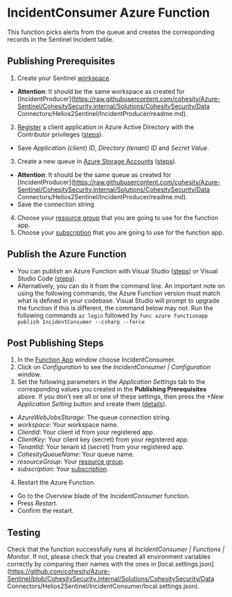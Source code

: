 # IncidentConsumer Azure Function
This function picks alerts from the queue and creates the corresponding records in the Sentinel Incident table.

## Publishing Prerequisites
1. Create your Sentinel [workspace](https://portal.azure.com/#view/HubsExtension/BrowseResource/resourceType/microsoft.securityinsightsarg%2Fsentinel).
* __Attention__: It should be the same workspace as created for [IncidentProducer](https://raw.githubusercontent.com/cohesity/Azure-Sentinel/CohesitySecurity.internal/Solutions/CohesitySecurity/Data Connectors/Helios2Sentinel/IncidentProducer/readme.md).
2. [Register](https://portal.azure.com/#view/Microsoft_AAD_IAM/ActiveDirectoryMenuBlade/~/RegisteredApps) a client application in Azure Active Directory with the Contributor privileges ([steps](https://learn.microsoft.com/azure/healthcare-apis/register-application)).
* Save _Application (client) ID_, _Directory (tenant) ID_ and _Secret Value_.
3. Create a new queue in [Azure Storage Accounts](https://portal.azure.com/#view/HubsExtension/BrowseResource/resourceType/Microsoft.Storage%2FStorageAccounts) ([steps](https://learn.microsoft.com/azure/storage/queues/storage-quickstart-queues-portal)).
* __Attention__: It should be the same queue as created for [IncidentProducer](https://raw.githubusercontent.com/cohesity/Azure-Sentinel/CohesitySecurity.internal/Solutions/CohesitySecurity/Data Connectors/Helios2Sentinel/IncidentProducer/readme.md).
* Save the connection string
4. Choose your [resource group](https://portal.azure.com/#view/HubsExtension/BrowseResourceGroups) that you are going to use for the function app.
5. Choose your [subscription](https://portal.azure.com/#view/Microsoft_Azure_Billing/SubscriptionsBlade) that you are going to use for the function app.

## Publish the Azure Function
* You can publish an Azure Function with Visual Studio ([steps](https://learn.microsoft.com/azure/azure-functions/functions-develop-vs?tabs=in-process#publish-to-azure)) or Visual Studio Code ([steps](https://learn.microsoft.com/azure/azure-functions/functions-develop-vs-code?tabs=csharp#publish-to-azure)).
* Alternatively, you can do it from the command line. An important note on using the following commands, the Azure Function version must match what is defined in your codebase. Visual Studio will prompt to upgrade the function if this is different, the command below may not.
Run the following commands
``az login``
followed by
``func azure functionapp publish IncidentConsumer --csharp --force``

## Post Publishing Steps
1. In the [Function App](https://portal.azure.com/#view/HubsExtension/BrowseResource/resourceType/Microsoft.Web%2Fsites/kind/functionapp) window choose IncidentConsumer.
2. Click on _Configuration_ to see the _IncidentConsumer | Configuration_ window.
3. Set the following parameters in the _Application Settings_ tab to the corresponding values you created in the __Publishing Prerequisites__ above. If you don't see all or one of these settings, then press the _+New Application Setting_ button and create them ([details](https://learn.microsoft.com/azure/app-service/configure-common?tabs=portal)).
* _AzureWebJobsStorage_: The queue connection string.
* _workspace_: Your workspace name.
* _ClientId_: Your client id from your registered app.
* _ClientKey_:  Your client key (secret) from your registered app.
* _TenantId_:  Your tenant id (secret) from your registered app.
* _CohesityQueueName_:  Your queue name.
* _resourceGroup_: Your [resource group](https://portal.azure.com/#view/HubsExtension/BrowseResourceGroups).
* _subscription_: Your [subscription](https://portal.azure.com/#view/Microsoft_Azure_Billing/SubscriptionsBlade).
4. Restart the Azure Function.
* Go to the _Overview_ blade of the _IncidentConsumer_ function.
* Press _Restart_.
* Confirm the restart.

## Testing
Check that the function successfully runs at  _IncidentConsumer | Functions | Monitor_. If not, please check that you created all environment variables correctly by comparing their names with the ones in [local.settings.json](https://github.com/cohesity/Azure-Sentinel/blob/CohesitySecurity.internal/Solutions/CohesitySecurity/Data Connectors/Helios2Sentinel/IncidentConsumer/local.settings.json).
